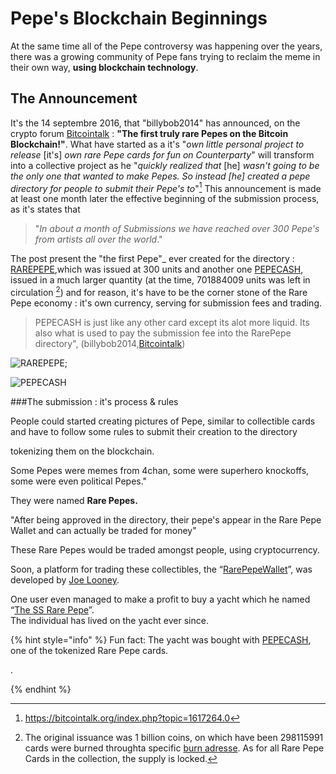 # Pepe's Blockchain Beginnings

At the same time all of the Pepe controversy was happening over the years, there was a growing community of Pepe fans trying to reclaim the meme in their own way, **using blockchain technology**.

## The Announcement

It's the 14 septembre 2016, that "billybob2014" has announced, on the crypto forum [Bitcointalk](https://bitcointalk.org/index.php?topic=1617264.0) : **"The first truly rare Pepes on the Bitcoin Blockchain!"**. What have started as a it's "_own little personal project to release_ [it's] _own rare Pepe cards for fun on Counterparty_" will transform into a collective project as he "_quickly realized that_ [he] _wasn't going to be the only one that wanted to make Pepes. So instead _[he]_ created a pepe directory for people to submit their Pepe's to_"[^1] This announcement is made at least one month later the effective beginning of the submission process, as it's states that
> "_In about a month of Submissions we have reached over 300 Pepe's from artists all over the world_."


The post present the "the first Pepe"_  ever created for the directory : [RAREPEPE](http://rarepepedirectory.com/?p=10),which was issued at 300 units and another one [PEPECASH](http://rarepepedirectory.com/?p=65), issued in a much larger quantity (at the time, 701884009 units was left in circulation [^2]) and for reason, it's have to be the corner stone of the Rare Pepe economy : it's own currency, serving for submission fees and trading. 
> PEPECASH is just like any other card except its alot more liquid. Its also what is used to pay the submission fee into the RarePepe directory", (billybob2014,[Bitcointalk](https://bitcointalk.org/index.php?topic=1617264.0))

![RAREPEPE](../.gitbook/assets/RAREPEPE.png);   

![PEPECASH](http://rarepepedirectory.com/wp-content/uploads/2016/09/pepecash3.jpg)

###The submission : it's process & rules 

People could started creating pictures of Pepe, similar to collectible cards and have to follow some rules to submit their creation to the directory


tokenizing them on the blockchain.

Some Pepes were memes from 4chan, some were superhero knockoffs, some were even political Pepes."

They were named **Rare Pepes.**

"After being approved in the directory, their pepe's appear in the Rare Pepe Wallet and can actually be traded for money"

These Rare Pepes would be traded amongst people, using cryptocurrency.

Soon, a platform for trading these collectibles, the “[RarePepeWallet](https://rarepepewallet.com/)”, was developed by [Joe Looney](https://twitter.com/wasthatawolf).

One user even managed to make a profit to buy a yacht which he named “[The SS Rare Pepe](https://www.vice.com/en/article/yw5axg/pepecash-millionaire-yacht-cryptocurrency-rare-pepes)”.\
The individual has lived on the yacht ever since.

{% hint style="info" %}
Fun fact: The yacht was bought with [PEPECASH](https://pepe.wtf/asset/PEPECASH), one of the tokenized Rare Pepe cards.

[^1]: https://bitcointalk.org/index.php?topic=1617264.0

[^2]:The original issuance was 1 billion coins, on which have been 298115991 cards were burned throughta specific [burn adresse](http://blockscan.com/address?q=1BurnPepexxxxxxxxxxxxxxxxxxxAK33R). As for all Rare Pepe Cards in the collection, the supply is locked.

.

 

{% endhint %}
